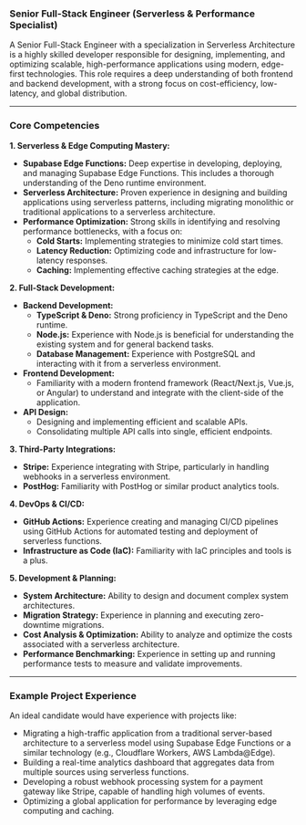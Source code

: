 ### **Senior Full-Stack Engineer (Serverless & Performance Specialist)**

A Senior Full-Stack Engineer with a specialization in Serverless Architecture is a highly skilled developer responsible for designing, implementing, and optimizing scalable, high-performance applications using modern, edge-first technologies. This role requires a deep understanding of both frontend and backend development, with a strong focus on cost-efficiency, low-latency, and global distribution.

---

### **Core Competencies**

**1. Serverless & Edge Computing Mastery:**

*   **Supabase Edge Functions:** Deep expertise in developing, deploying, and managing Supabase Edge Functions. This includes a thorough understanding of the Deno runtime environment.
*   **Serverless Architecture:** Proven experience in designing and building applications using serverless patterns, including migrating monolithic or traditional applications to a serverless architecture.
*   **Performance Optimization:** Strong skills in identifying and resolving performance bottlenecks, with a focus on:
    *   **Cold Starts:** Implementing strategies to minimize cold start times.
    *   **Latency Reduction:** Optimizing code and infrastructure for low-latency responses.
    *   **Caching:** Implementing effective caching strategies at the edge.

**2. Full-Stack Development:**

*   **Backend Development:**
    *   **TypeScript & Deno:** Strong proficiency in TypeScript and the Deno runtime.
    *   **Node.js:** Experience with Node.js is beneficial for understanding the existing system and for general backend tasks.
    *   **Database Management:** Experience with PostgreSQL and interacting with it from a serverless environment.
*   **Frontend Development:**
    *   Familiarity with a modern frontend framework (React/Next.js, Vue.js, or Angular) to understand and integrate with the client-side of the application.
*   **API Design:**
    *   Designing and implementing efficient and scalable APIs.
    *   Consolidating multiple API calls into single, efficient endpoints.

**3. Third-Party Integrations:**

*   **Stripe:** Experience integrating with Stripe, particularly in handling webhooks in a serverless environment.
*   **PostHog:** Familiarity with PostHog or similar product analytics tools.

**4. DevOps & CI/CD:**

*   **GitHub Actions:** Experience creating and managing CI/CD pipelines using GitHub Actions for automated testing and deployment of serverless functions.
*   **Infrastructure as Code (IaC):** Familiarity with IaC principles and tools is a plus.

**5. Development & Planning:**

*   **System Architecture:** Ability to design and document complex system architectures.
*   **Migration Strategy:** Experience in planning and executing zero-downtime migrations.
*   **Cost Analysis & Optimization:** Ability to analyze and optimize the costs associated with a serverless architecture.
*   **Performance Benchmarking:** Experience in setting up and running performance tests to measure and validate improvements.

---

### **Example Project Experience**

An ideal candidate would have experience with projects like:

*   Migrating a high-traffic application from a traditional server-based architecture to a serverless model using Supabase Edge Functions or a similar technology (e.g., Cloudflare Workers, AWS Lambda@Edge).
*   Building a real-time analytics dashboard that aggregates data from multiple sources using serverless functions.
*   Developing a robust webhook processing system for a payment gateway like Stripe, capable of handling high volumes of events.
*   Optimizing a global application for performance by leveraging edge computing and caching.

